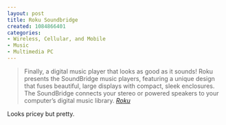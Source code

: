 ```yaml
--- 
layout: post
title: Roku Soundbridge
created: 1084866401
categories: 
- Wireless, Cellular, and Mobile
- Music
- Multimedia PC
---
```

<blockquote>
Finally, a digital music player that looks as good as it sounds! Roku presents the SoundBridge music players, featuring a unique design that fuses beautiful, large displays with compact, sleek enclosures. The SoundBridge connects your stereo or powered speakers to your computer&#8217;s digital music library.
<cite><a href="http://www.rokulabs.com/products/soundbridge/index.php">Roku</a></cite>
</blockquote>

<p>Looks pricey but pretty.</p>
